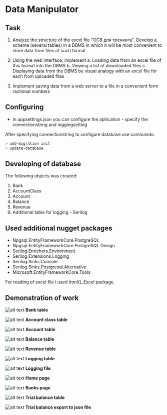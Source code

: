 # Data Manipulator
## Task
1. Analyze the structure of the excel file "ОСВ для тренинга". Develop a scheme (several
tables) in a DBMS in which it will be most convenient to store data from files of such
format
2. Using the web interface, implement
a. Loading data from an excel file of this format into the DBMS
b. Viewing a list of downloaded files
c. Displaying data from the DBMS by visual analogy with an excel file for each
from uploaded files

3. Implement saving data from a web server to a file in a convenient form
 ractional numbers

## Configuring

 - In appsettings.json you can configure the apllication  - specify the connectionstring and loggingsetting
 
After specifying connectionstring to configure database use commands:
```sh
> add-migration init
> update-database
```
## Developing of database
 The following objects was created:
 1) Bank
 2) AccountClass
 3) Account
 4) Balance
 5) Revenue
 6) Additional table for logging - Serilog
 
## Used additional nugget packages
 - Npgsql.EntityFrameworkCore.PostgreSQL
 - Npgsql.EntityFrameworkCore.PostgreSQL.Design
 - Serilog.Enrichers.Environment
 - Serilog.Extensions.Logging
 - Serilog.Sinks.Console
 - Serilog.Sinks.Postgresql.Alternative
 - Microsoft.EntityFrameworkCore.Tools
 
For reading of excel file i used IronXL.Excel  package.
 
## Demonstration of work

![alt text](https://github.com/Skava600/TrialBalanceApp/blob/master/Screens/BankTable.png?raw=true)
**Bank table** 

![alt text](https://github.com/Skava600/TrialBalanceApp/blob/master/Screens/AccountClassTable.png?raw=true)
**Account class table**

![alt text](https://github.com/Skava600/TrialBalanceApp/blob/master/Screens/AccountTable.png?raw=true)
**Account table**

![alt text](https://github.com/Skava600/TrialBalanceApp/blob/master/Screens/BalanceTable.png?raw=true)
**Balance table**

![alt text](https://github.com/Skava600/TrialBalanceApp/blob/master/Screens/RevenueTable.png?raw=true)
**Revenue table**

![alt text](https://github.com/Skava600/TrialBalanceApp/blob/master/Screens/LoggingTable.png?raw=true)
**Logging table**

![alt text](https://github.com/Skava600/TrialBalanceApp/blob/master/Screens/LoggingFile.png?raw=true)
**Logging file**

![alt text](https://github.com/Skava600/TrialBalanceApp/blob/master/Screens/HomePage.png?raw=true)
**Home page**

![alt text](https://github.com/Skava600/TrialBalanceApp/blob/master/Screens/BankPage.png?raw=true)
**Banks page**

![alt text](https://github.com/Skava600/TrialBalanceApp/blob/master/Screens/ScreenTable1.png?raw=true)
**Trial balance table**

![alt text](https://github.com/Skava600/TrialBalanceApp/blob/master/Screens/JsonSavedFile.png?raw=true)
**Trial balance export to json file**




